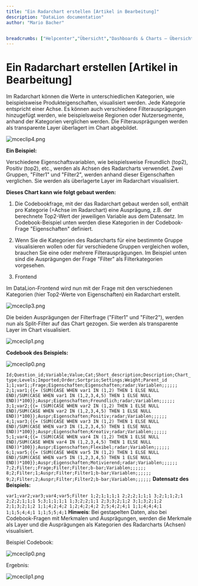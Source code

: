 ```yaml
---
title: "Ein Radarchart erstellen [Artikel in Bearbeitung]"
description: "DataLion documentation"
author: "Mario Bacher"


breadcrumbs: ["Helpcenter","Übersicht","Dashboards & Charts – Übersicht & Anleitungen"]
---
```


# Ein Radarchart erstellen [Artikel in Bearbeitung]

Im Radarchart können die Werte in unterschiedlichen Kategorien, wie beispielsweise Produkteigenschaften, visualisiert werden. Jede Kategorie entspricht einer Achse. Es können auch verschiedene Filterausprägungen hinzugefügt werden, wie beispielsweise Regionen oder Nutzersegmente, anhand der Kategorien verglichen werden. Die Filterausprägungen werden als transparente Layer überlagert im Chart abgebildet. 

![mceclip4.png](/img/83329176.png)

**Ein Beispiel:** 

Verschiedene Eigenschaftsvariablen, wie beispielsweise Freundlich (top2), Positiv (top2), etc., werden als Achsen des Radarcharts verwendet. Zwei Gruppen, "Filter1" und "Filter2", werden anhand dieser Eigenschaften verglichen. Sie werden als überlagerte Layer im Radarchart visualisiert.

**Dieses Chart kann wie folgt gebaut werden:**

1.  Die Codebookfrage, mit der das Radarchart gebaut werden soll, enthält pro Kategorie (=Achse im Radarchart) eine Ausprägung, z.B. der berechnete Top2-Wert der jeweiligen Variable aus dem Datensatz. Im Codebook-Beispiel unten werden diese Kategorien in der Codebook-Frage "Eigenschaften" definiert.
    

2.  Wenn Sie die Kategorien des Radarcharts für eine bestimmte Gruppe visualisieren wollen oder für verschiedene Gruppen vergleichen wollen, brauchen Sie eine oder mehrere Filterausprägungen. Im Beispiel unten sind die Ausprägungen der Frage "Filter" als Filterkategorien vorgesehen. 
    

3.  Frontend
    

Im DataLion-Frontend wird nun mit der Frage mit den verschiedenen Kategorien (hier Top2-Werte von Eigenschaften) ein Radarchart erstellt.

![mceclip3.png](/img/83329183.png)

Die beiden Ausprägungen der Filterfrage ("Filter1" und "Filter2"), werden nun als Split-Filter auf das Chart gezogen. Sie werden als transparente Layer im Chart visualisiert.

![mceclip1.png](/img/83329189.png)

**Codebook des Beispiels:** 

![mceclip0.png](/img/83329195.png)

``
Id;Question_id;Variable;Value;Cat;Short_description;Description;Chart_type;Levels;Imported;Order;Sortprio;Settings;Weight;Parent_id
1;1;var1;;Frage;Eigenschaften;Eigenschaften;radar;Variablen;;;;;;
2;1;var1;{{= (SUM(CASE WHEN var1 IN (1,2) THEN 1 ELSE NULL END)/SUM(CASE WHEN var1 IN (1,2,3,4,5) THEN 1 ELSE NULL END))*100}};Auspr;Eigenschaften;Freundlich;radar;Variablen;;;;;;
3;1;var2;{{= (SUM(CASE WHEN var2 IN (1,2) THEN 1 ELSE NULL END)/SUM(CASE WHEN var2 IN (1,2,3,4,5) THEN 1 ELSE NULL END))*100}};Auspr;Eigenschaften;Positiv;radar;Variablen;;;;;;
4;1;var3;{{= (SUM(CASE WHEN var3 IN (1,2) THEN 1 ELSE NULL END)/SUM(CASE WHEN var3 IN (1,2,3,4,5) THEN 1 ELSE NULL END))*100}};Auspr;Eigenschaften;Kreativ;radar;Variablen;;;;;;
5;1;var4;{{= (SUM(CASE WHEN var4 IN (1,2) THEN 1 ELSE NULL END)/SUM(CASE WHEN var4 IN (1,2,3,4,5) THEN 1 ELSE NULL END))*100}};Auspr;Eigenschaften;Flexibel;radar;Variablen;;;;;;
6;1;var5;{{= (SUM(CASE WHEN var5 IN (1,2) THEN 1 ELSE NULL END)/SUM(CASE WHEN var5 IN (1,2,3,4,5) THEN 1 ELSE NULL END))*100}};Auspr;Eigenschaften;Motivierend;radar;Variablen;;;;;;
7;2;Filter;;Frage;Filter;Filter;b-bar;Variablen;;;;;;
8;2;Filter;1;Auspr;Filter;Filter1;b-bar;Variablen;;;;;;
9;2;Filter;2;Auspr;Filter;Filter2;b-bar;Variablen;;;;;;
``
**Datensatz des Beispiels:** 

``
var1;var2;var3;var4;var5;Filter
1;2;1;1;1;1
2;2;2;1;1;1
3;2;1;1;2;1
2;2;2;1;1;1
5;3;1;1;1;1
1;3;2;2;1;1
2;3;3;2;1;2
3;1;3;2;1;2
2;1;3;2;1;2
1;1;4;2;4;2
1;2;4;2;4;2
2;5;4;2;4;1
1;1;4;4;4;1
1;1;5;4;4;1
1;1;5;5;4;1
``
**Hinweis**: Bei gestapelten Daten, also bei Codebook-Fragen mit Merkmalen und Ausprägungen, werden die Merkmale als Layer und die Ausprägungen als Kategorien des Radarcharts (Achsen) visualisiert.

Beispiel Codebook:

![mceclip0.png](/img/83329201.png)

Ergebnis:

![mceclip1.png](/img/83329207.png)
